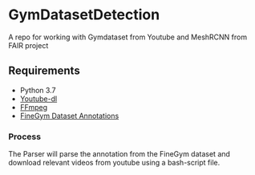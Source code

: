 # GymDatasetDetection
A repo for working with Gymdataset from Youtube and MeshRCNN from FAIR project


## Requirements
* Python 3.7
* [Youtube-dl](https://github.com/ytdl-org/youtube-dl#installation)
* [FFmpeg](https://github.com/FFmpeg/FFmpeg)
* [FineGym Dataset Annotations](https://sdolivia.github.io/FineGym/)

### Process
The Parser will parse the annotation from the FineGym dataset and download relevant videos from youtube using a bash-script file.
